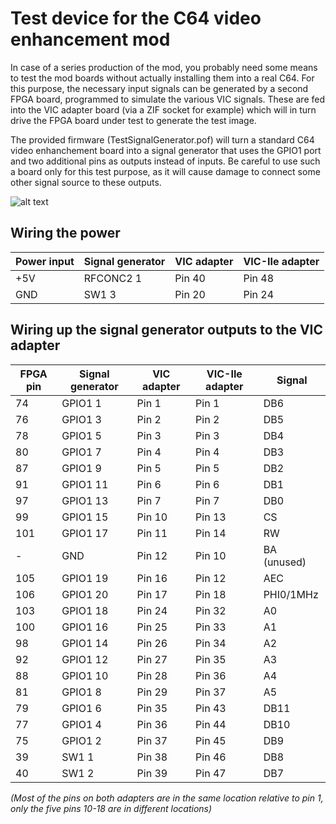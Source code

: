 # Test device for the C64 video enhancement mod

In case of a series production of the mod, you probably need some means
to test the mod boards without actually installing them into a real C64.
For this purpose, the necessary input signals can be generated by a 
second FPGA board, programmed to simulate the various VIC signals.
These are fed into the VIC adapter board (via a ZIF socket for example)
which will in turn drive the FPGA board under test to generate the test image.

The provided firmware (TestSignalGenerator.pof) will turn a standard 
C64 video enhanchement board  into a signal generator that uses the GPIO1 port 
and two additional pins as outputs instead of inputs.
Be careful to use such a board only for this test purpose, as
it will cause damage to connect some other signal source to these outputs.

![alt text](breadboard.jpg "Experimental setup using a breadboard")	

## Wiring the power 

| Power input  | Signal generator | VIC adapter | VIC-IIe adapter |
| ------------ | ---------------- | ----------- | --------------- |
| +5V          | RFCONC2 1        | Pin 40      | Pin 48          |
| GND          | SW1 3            | Pin 20      | Pin 24          |

## Wiring up the signal generator outputs to the VIC adapter

| FPGA pin | Signal generator | VIC adapter  | VIC-IIe adapter | Signal      |
| -------- | ---------------- | ------------ | --------------- | ----------- |
| 74       | GPIO1 1          | Pin 1        | Pin 1           | DB6         |
| 76       | GPIO1 3          | Pin 2        | Pin 2           | DB5         |
| 78       | GPIO1 5          | Pin 3        | Pin 3           | DB4         |
| 80       | GPIO1 7          | Pin 4        | Pin 4           | DB3         |
| 87       | GPIO1 9          | Pin 5        | Pin 5           | DB2         |
| 91       | GPIO1 11         | Pin 6        | Pin 6           | DB1         |
| 97       | GPIO1 13         | Pin 7        | Pin 7           | DB0         |
| 99       | GPIO1 15         | Pin 10       | Pin 13          | CS          |
| 101      | GPIO1 17         | Pin 11       | Pin 14          | RW          |
| -        | GND              | Pin 12       | Pin 10          | BA (unused) |
| 105      | GPIO1 19         | Pin 16       | Pin 12          | AEC         |
| 106      | GPIO1 20         | Pin 17       | Pin 18          | PHI0/1MHz   |
| 103      | GPIO1 18         | Pin 24       | Pin 32          | A0          |
| 100      | GPIO1 16         | Pin 25       | Pin 33          | A1          |
| 98       | GPIO1 14         | Pin 26       | Pin 34          | A2          |
| 92       | GPIO1 12         | Pin 27       | Pin 35          | A3          |
| 88       | GPIO1 10         | Pin 28       | Pin 36          | A4          |
| 81       | GPIO1 8          | Pin 29       | Pin 37          | A5          |
| 79       | GPIO1 6          | Pin 35       | Pin 43          | DB11        |
| 77       | GPIO1 4          | Pin 36       | Pin 44          | DB10        |
| 75       | GPIO1 2          | Pin 37       | Pin 45          | DB9         |
| 39       | SW1 1            | Pin 38       | Pin 46          | DB8         |
| 40       | SW1 2            | Pin 39       | Pin 47          | DB7         |

_(Most of the pins on both adapters are in the same location relative to pin 1, only the five pins 10-18 are in different locations)_
